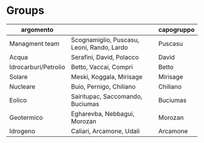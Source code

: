 # Groups

|  argomento     |                                                                 |capogruppo                    |
|-----------------------------|----------------------------------------------------|-----------------------------|
|Managment team               |	Scognamiglio, Puscasu, Leoni, Rando, Lardo         |Puscasu           |
|Acqua                        |Serafini, David, Polacco                            |David        |
|Idrocarburi/Petrolio         |Betto, Vaccai, Compri                               |Betto|
|Solare                       |Meski, Koggala, Mirisage                            |Mirisage|
|Nucleare                     |Buio, Pernigo, Chiliano                             |Chiliano|
|Eolico                       |Sairitupac, Saccomando, Buciumas                    |Buciumas|
|Geotermico                   |Egharevba, Nebbagui, Morozan                        |Morozan|
|Idrogeno                     |Caliari, Arcamone, Udali                            |Arcamone|